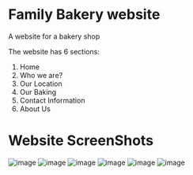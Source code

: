 # Family Bakery website
A website for a bakery shop

The website has 6 sections:
1) Home
2) Who we are?
3) Our Location
4) Our Baking
5) Contact Information
6) About Us

# Website ScreenShots
![image](https://user-images.githubusercontent.com/61433385/183340157-1938ab2a-6413-434e-9171-741636c12571.png)
![image](https://user-images.githubusercontent.com/61433385/183340262-ebf49a0b-091b-4ad0-818e-553062ca68a8.png)
![image](https://user-images.githubusercontent.com/61433385/183340190-28a94f0b-05fd-4582-85b6-9c7da1d71c22.png)
![image](https://user-images.githubusercontent.com/61433385/183492283-8b61f691-6c4a-4af4-a98a-55a5be668cde.png)
![image](https://user-images.githubusercontent.com/61433385/183492345-433aa8ce-9ef4-4aa3-82f9-a059e5f21349.png)
![image](https://user-images.githubusercontent.com/61433385/183492413-6c6fa076-a87b-42ac-88e5-382bf6d90174.png)

